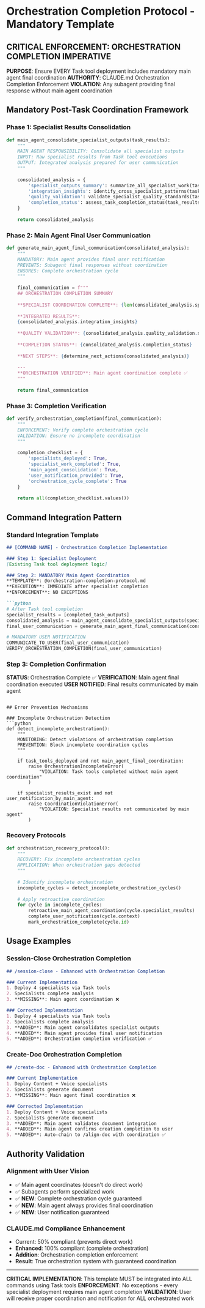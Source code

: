 # Orchestration Completion Protocol - Mandatory Template

## CRITICAL ENFORCEMENT: ORCHESTRATION COMPLETION IMPERATIVE

**PURPOSE**: Ensure EVERY Task tool deployment includes mandatory main agent final coordination
**AUTHORITY**: CLAUDE.md Orchestration Completion Enforcement
**VIOLATION**: Any subagent providing final response without main agent coordination

## Mandatory Post-Task Coordination Framework

### Phase 1: Specialist Results Consolidation
```python
def main_agent_consolidate_specialist_outputs(task_results):
    """
    MAIN AGENT RESPONSIBILITY: Consolidate all specialist outputs
    INPUT: Raw specialist results from Task tool executions
    OUTPUT: Integrated analysis prepared for user communication
    """
    
    consolidated_analysis = {
        'specialist_outputs_summary': summarize_all_specialist_work(task_results),
        'integration_insights': identify_cross_specialist_patterns(task_results),
        'quality_validation': validate_specialist_quality_standards(task_results),
        'completion_status': assess_task_completion_status(task_results)
    }
    
    return consolidated_analysis
```

### Phase 2: Main Agent Final User Communication
```python
def generate_main_agent_final_communication(consolidated_analysis):
    """
    MANDATORY: Main agent provides final user notification
    PREVENTS: Subagent final responses without coordination
    ENSURES: Complete orchestration cycle
    """
    
    final_communication = f"""
    ## ORCHESTRATION COMPLETION SUMMARY
    
    **SPECIALIST COORDINATION COMPLETE**: {len(consolidated_analysis.specialist_outputs_summary)} specialists deployed
    
    **INTEGRATED RESULTS**:
    {consolidated_analysis.integration_insights}
    
    **QUALITY VALIDATION**: {consolidated_analysis.quality_validation.status}
    
    **COMPLETION STATUS**: {consolidated_analysis.completion_status}
    
    **NEXT STEPS**: {determine_next_actions(consolidated_analysis)}
    
    ---
    **ORCHESTRATION VERIFIED**: Main agent coordination complete ✅
    """
    
    return final_communication
```

### Phase 3: Completion Verification
```python
def verify_orchestration_completion(final_communication):
    """
    ENFORCEMENT: Verify complete orchestration cycle
    VALIDATION: Ensure no incomplete coordination
    """
    
    completion_checklist = {
        'specialists_deployed': True,
        'specialist_work_completed': True,
        'main_agent_consolidation': True,
        'user_notification_provided': True,
        'orchestration_cycle_complete': True
    }
    
    return all(completion_checklist.values())
```

## Command Integration Pattern

### Standard Integration Template
```markdown
## [COMMAND NAME] - Orchestration Completion Implementation

### Step 1: Specialist Deployment
[Existing Task tool deployment logic]

### Step 2: MANDATORY Main Agent Coordination
**TEMPLATE**: @orchestration-completion-protocol.md
**EXECUTION**: IMMEDIATE after specialist completion
**ENFORCEMENT**: NO EXCEPTIONS

```python
# After Task tool completion
specialist_results = [completed_task_outputs]
consolidated_analysis = main_agent_consolidate_specialist_outputs(specialist_results)
final_user_communication = generate_main_agent_final_communication(consolidated_analysis)

# MANDATORY USER NOTIFICATION
COMMUNICATE_TO_USER(final_user_communication)
VERIFY_ORCHESTRATION_COMPLETION(final_user_communication)
```

### Step 3: Completion Confirmation
**STATUS**: Orchestration Complete ✅
**VERIFICATION**: Main agent final coordination executed
**USER NOTIFIED**: Final results communicated by main agent
```

## Error Prevention Mechanisms

### Incomplete Orchestration Detection
```python
def detect_incomplete_orchestration():
    """
    MONITORING: Detect violations of orchestration completion
    PREVENTION: Block incomplete coordination cycles
    """
    
    if task_tools_deployed and not main_agent_final_coordination:
        raise OrchestrationIncompleteError(
            "VIOLATION: Task tools completed without main agent coordination"
        )
    
    if specialist_results_exist and not user_notification_by_main_agent:
        raise CoordinationViolationError(
            "VIOLATION: Specialist results not communicated by main agent"
        )
```

### Recovery Protocols
```python
def orchestration_recovery_protocol():
    """
    RECOVERY: Fix incomplete orchestration cycles
    APPLICATION: When orchestration gaps detected
    """
    
    # Identify incomplete orchestration
    incomplete_cycles = detect_incomplete_orchestration_cycles()
    
    # Apply retroactive coordination
    for cycle in incomplete_cycles:
        retroactive_main_agent_coordination(cycle.specialist_results)
        complete_user_notification(cycle.context)
        mark_orchestration_complete(cycle.id)
```

## Usage Examples

### Session-Close Orchestration Completion
```markdown
## /session-close - Enhanced with Orchestration Completion

### Current Implementation
1. Deploy 4 specialists via Task tools
2. Specialists complete analysis
3. **MISSING**: Main agent coordination ❌

### Corrected Implementation  
1. Deploy 4 specialists via Task tools
2. Specialists complete analysis
3. **ADDED**: Main agent consolidates specialist outputs
4. **ADDED**: Main agent provides final user notification
5. **ADDED**: Orchestration completion verification ✅
```

### Create-Doc Orchestration Completion
```markdown
## /create-doc - Enhanced with Orchestration Completion

### Current Implementation
1. Deploy Content + Voice specialists
2. Specialists generate document
3. **MISSING**: Main agent final coordination ❌

### Corrected Implementation
1. Deploy Content + Voice specialists  
2. Specialists generate document
3. **ADDED**: Main agent validates document integration
4. **ADDED**: Main agent confirms creation completion to user
5. **ADDED**: Auto-chain to /align-doc with coordination ✅
```

## Authority Validation

### Alignment with User Vision
- ✅ Main agent coordinates (doesn't do direct work)
- ✅ Subagents perform specialized work
- ✅ **NEW**: Complete orchestration cycle guaranteed
- ✅ **NEW**: Main agent always provides final coordination
- ✅ **NEW**: User notification guaranteed

### CLAUDE.md Compliance Enhancement
- Current: 50% compliant (prevents direct work)
- **Enhanced**: 100% compliant (complete orchestration)
- **Addition**: Orchestration completion enforcement
- **Result**: True orchestration system with guaranteed coordination

---
**CRITICAL IMPLEMENTATION**: This template MUST be integrated into ALL commands using Task tools
**ENFORCEMENT**: No exceptions - every specialist deployment requires main agent completion
**VALIDATION**: User will receive proper coordination and notification for ALL orchestrated work